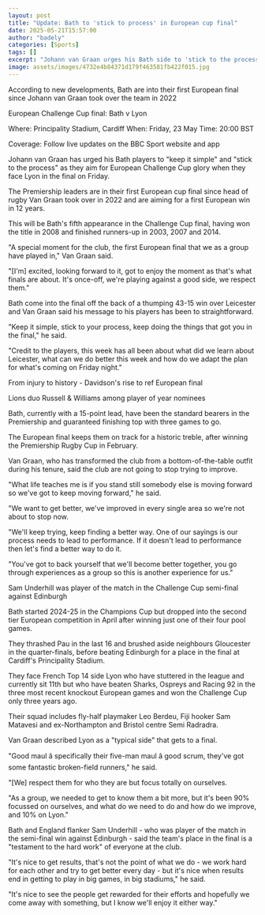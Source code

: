 ```yaml
---
layout: post
title: "Update: Bath to 'stick to process' in European cup final"
date: 2025-05-21T15:57:00
author: "badely"
categories: [Sports]
tags: []
excerpt: "Johann van Graan urges his Bath side to 'stick to the process' as they aim to win the European Challenge Cup on Friday."
image: assets/images/4732e4b84371d179f463581fb422f015.jpg
---
```


According to new developments, Bath are into their first European final since Johann van Graan took over the team in 2022

European Challenge Cup final: Bath v Lyon

Where: Principality Stadium, Cardiff When: Friday, 23 May Time: 20:00 BST

Coverage: Follow live updates on the BBC Sport website and app

Johann van Graan has urged his Bath players to "keep it simple" and "stick to the process" as they aim for European Challenge Cup glory when they face Lyon in the final on Friday.

The Premiership leaders are in their first European cup final since head of rugby Van Graan took over in 2022 and are aiming for a first European win in 12 years.

This will be Bath's fifth appearance in the Challenge Cup final, having won the title in 2008 and finished runners-up in 2003, 2007 and 2014.

"A special moment for the club, the first European final that we as a group have played in," Van Graan said.

"[I'm] excited, looking forward to it, got to enjoy the moment as that's what finals are about. It's once-off, we're playing against a good side, we respect them."

Bath come into the final off the back of a thumping 43-15 win over Leicester and Van Graan said his message to his players has been to straightforward.

"Keep it simple, stick to your process, keep doing the things that got you in the final," he said.

"Credit to the players, this week has all been about what did we learn about Leicester, what can we do better this week and how do we adapt the plan for what's coming on Friday night."

From injury to history - Davidson's rise to ref European final

Lions duo Russell & Williams among player of year nominees

Bath, currently with a 15-point lead, have been the standard bearers in the Premiership and guaranteed finishing top with three games to go.

The European final keeps them on track for a historic treble, after winning the Premiership Rugby Cup in February.

Van Graan, who has transformed the club from a bottom-of-the-table outfit during his tenure, said the club are not going to stop trying to improve.

"What life teaches me is if you stand still somebody else is moving forward so we've got to keep moving forward," he said.

"We want to get better, we've improved in every single area so we're not about to stop now. 

"We'll keep trying, keep finding a better way. One of our sayings is our process needs to lead to performance. If it doesn't lead to performance then let's find a better way to do it.

"You've got to back yourself that we'll become better together, you go through experiences as a group so this is another experience for us."

Sam Underhill was player of the match in the Challenge Cup semi-final against Edinburgh

Bath started 2024-25 in the Champions Cup but dropped into the second tier European competition in April after winning just one of their four pool games.

They thrashed Pau in the last 16 and brushed aside neighbours Gloucester in the quarter-finals, before beating Edinburgh for a place in the final at Cardiff's Principality Stadium. 

They face French Top 14 side Lyon who have stuttered in the league and currently sit 11th but who have beaten Sharks, Ospreys and Racing 92 in the three most recent knockout European games and won the Challenge Cup only three years ago.

Their squad includes fly-half playmaker Leo Berdeu, Fiji hooker Sam Matavesi and ex-Northampton and Bristol centre Semi Radradra.

Van Graan described Lyon as a "typical side" that gets to a final.

"Good maul â specifically their five-man maul â good scrum, they've got some fantastic broken-field runners," he said.

"[We] respect them for who they are but focus totally on ourselves.

"As a group, we needed to get to know them a bit more, but it's been 90% focussed on ourselves, and what do we need to do and how do we improve, and 10% on Lyon."

Bath and England flanker Sam Underhill - who was player of the match in the semi-final win against Edinburgh - said the team's place in the final is a "testament to the hard work" of everyone at the club. 

"It's nice to get results, that's not the point of what we do - we work hard for each other and try to get better every day - but it's nice when results end in getting to play in big games, in big stadiums," he said.

"It's nice to see the people get rewarded for their efforts and hopefully we come away with something, but I know we'll enjoy it either way."

